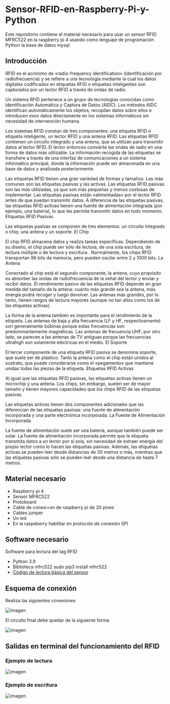# Sensor-RFID-en-Raspberry-Pi-y-Python
Este repositorio contiene el material necesario para usar un sensor RFID MFRC522 en la raspberry pi 4 usando como lenguaje de programación Python la base de datos mysql

## Introducción
RFID es el acrónimo de «radio-frequency identification» (identificación por radiofrecuencia) y se refiere a una tecnología mediante la cual los datos digitales codificados en etiquetas RFID o etiquetas inteligentes son capturados por un lector RFID a través de ondas de radio.

Un sistema RFID pertenece a un grupo de tecnologías conocidas como Identificación Automática y Captura de Datos (AIDC). Los métodos AIDC identifican automáticamente los objetos, recopilan datos sobre ellos e introducen esos datos directamente en los sistemas informáticos sin necesidad de intervención humana.

Los sistemas RFID constan de tres componentes: una etiqueta RFID o etiqueta inteligente, un lector RFID y una antena RFID. Las etiquetas RFID contienen un circuito integrado y una antena, que se utilizan para transmitir datos al lector RFID. El lector entonces convierte las ondas de radio en una forma de datos más utilizable. La información recogida de las etiquetas se transfiere a través de una interfaz de comunicaciones a un sistema informático principal, donde la información puede ser almacenada en una base de datos y analizada posteriormente.

Las etiquetas RFID tienen una gran variedad de formas y tamaños. Las más comunes son las etiquetas pasivas y las activas. Las etiquetas RFID pasivas son las más utilizadas, ya que son más pequeñas y menos costosas de implementar. Las etiquetas pasivas están «alimentadas» por el lector RFID antes de que puedan transmitir datos. A diferencia de las etiquetas pasivas, las etiquetas RFID activas tienen una fuente de alimentación integrada (por ejemplo, una batería), lo que les permite transmitir datos en todo momento.
Etiquetas RFID Pasivas

Las etiquetas pasivas se componen de tres elementos: un circuito integrado o chip, una antena y un soporte.
El Chip

El chip RFID almacena datos y realiza tareas específicas. Dependiendo de su diseño, el chip puede ser sólo de lectura, de una sola escritura, de lectura múltiple o de lectura y escritura . Normalmente, los chips RFID transportan 96 bits de memoria, pero pueden oscilar entre 2 y 1000 bits.
La Antena

Conectado al chip está el segundo componente, la antena, cuyo propósito es absorber las ondas de radiofrecuencia de la señal del lector y enviar y recibir datos. El rendimiento pasivo de las etiquetas RFID depende en gran medida del tamaño de la antena: cuanto más grande sea la antena, más energía podrá recoger y luego devolver. Las antenas más grandes, por lo tanto, tienen rangos de lectura mayores (aunque no tan altos como los de las etiquetas activas).

La forma de la antena también es importante para el rendimiento de la etiqueta. Las antenas de baja y alta frecuencia (LF y HF, respectivamente) son generalmente bobinas porque estas frecuencias son predominantemente magnéticas. Las antenas de frecuencia UHF, por otro lado, se parecen a las antenas de TV antiguas porque las frecuencias ultrahigh son solamente eléctricas en el medio.
El Soporte

El tercer componente de una etiqueta RFID pasiva se denomina soporte, que suele ser de plástico. Tanto la antena como el chip están unidos al sustrato, que puede considerarse como el «pegamento» que mantiene unidas todas las piezas de la etiqueta.
Etiquetas RFID Activas

Al igual que las etiquetas RFID pasivas, las etiquetas activas tienen un microchip y una antena. Los chips, sin embargo, suelen ser de mayor tamaño y tienen mayores capacidades que los chips RFID de las etiquetas pasivas.

Las etiquetas activas tienen dos componentes adicionales que las diferencian de las etiquetas pasivas: una fuente de alimentación incorporada y una parte electrónica incorporada.
La Fuente de Alimentación Incorporada

La fuente de alimentación suele ser una batería, aunque también puede ser solar. La fuente de alimentación incorporada permite que la etiqueta transmita datos a un lector por sí sola, sin necesidad de extraer energía del propio lector como lo hacen las etiquetas pasivas. Además, las etiquetas activas se pueden leer desde distancias de 30 metros o más, mientras que las etiquetas pasivas sólo se pueden leer desde una distancia de hasta 7 metros. 

## Material necesario

- Raspberry pi 4
- Sensor MFRC522
- Protoboard
- Cable de conexi+on de raspberry pi de 20 pines
- Cables jumper
- Un led
- En la raspeberry habilitar en protocolo de conexión SPI
## Software necesario

Software para lectura del tag RFID
- Python 3.9
- Biblioteca mfrc522
  sudo pip3 install mfrc522
 - [Código de lectura básica del sensor](https://github.com/raymundosoto/Sensor-RFID-en-Raspberry-Pi-con-Python-y-mysql/blob/main/codigo_lectura_basica.py)

## Esquema de conexión

Realiza las siguientes conexiones

![imagen](https://user-images.githubusercontent.com/72757419/193123436-4b4d51b5-e0c8-4c2d-acab-58bf5fdc1aea.png)

El circuito final debe quedar de la siguiente forma

![imagen](https://user-images.githubusercontent.com/72757419/193123940-c8ac2846-1aff-4a7a-bd12-325ef62550d3.png)

## Salidas en terminal del funcionamiento del RFID

### Ejemplo de lectura 

![imagen](https://user-images.githubusercontent.com/72757419/193126420-17508cd2-be39-4cbc-a3d6-ad20c4452dae.png)

### Ejemplo de escritura

![imagen](https://user-images.githubusercontent.com/72757419/193126636-35c79045-531a-435a-951e-65068fec19c1.png)





